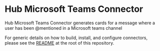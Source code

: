 # Hub Microsoft Teams Connector

Hub Microsoft Teams Connector generates cards for a message where a user has been @mentioned in a Microsoft teams channel

For generic details on how to build, install, and configure connectors, please see the [README](https://github.com/vmware/connectors-workspace-one/blob/master/README.md) at the root of this repository.
